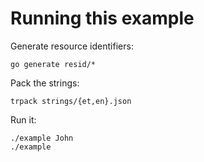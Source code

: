 # Running this example

Generate resource identifiers:

	go generate resid/*

Pack the strings:

	trpack strings/{et,en}.json

Run it:

	./example John
	./example
